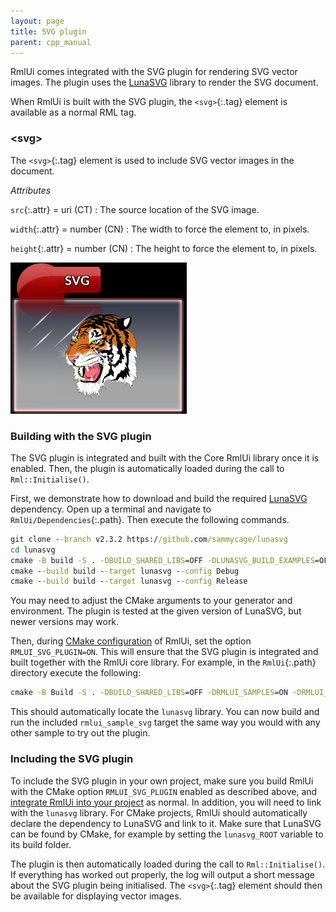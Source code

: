 ```yaml
---
layout: page
title: SVG plugin
parent: cpp_manual
---
```


RmlUi comes integrated with the SVG plugin for rendering SVG vector images. The plugin uses the [LunaSVG](https://github.com/sammycage/lunasvg) library to render the SVG document.

When RmlUi is built with the SVG plugin, the `<svg>`{:.tag} element is available as a normal RML tag.


### \<svg\>

The `<svg>`{:.tag} element is used to include SVG vector images in the document.

_Attributes_

`src`{:.attr} = uri (CT)
: The source location of the SVG image.

`width`{:.attr} = number (CN)
: The width to force the element to, in pixels.

`height`{:.attr} = number (CN)
: The height to force the element to, in pixels.


![SVG sample](../../assets/gallery/svg_plugin.png)


### Building with the SVG plugin

The SVG plugin is integrated and built with the Core RmlUi library once it is enabled. Then, the plugin is automatically loaded during the call to `Rml::Initialise()`.

First, we demonstrate how to download and build the required [LunaSVG](https://github.com/sammycage/lunasvg) dependency. Open up a terminal and navigate to `RmlUi/Dependencies`{:.path}. Then execute the following commands.

```cmd
git clone --branch v2.3.2 https://github.com/sammycage/lunasvg
cd lunasvg
cmake -B build -S . -DBUILD_SHARED_LIBS=OFF -DLUNASVG_BUILD_EXAMPLES=OFF
cmake --build build --target lunasvg --config Debug
cmake --build build --target lunasvg --config Release
```

You may need to adjust the CMake arguments to your generator and environment. The plugin is tested at the given version of LunaSVG, but newer versions may work.

Then, during [CMake configuration](building_with_cmake.html) of RmlUi, set the option `RMLUI_SVG_PLUGIN=ON`. This will ensure that the SVG plugin is integrated and built together with the RmlUi core library. For example, in the `RmlUi`{:.path} directory execute the following:

```cmd
cmake -B Build -S . -DBUILD_SHARED_LIBS=OFF -DRMLUI_SAMPLES=ON -DRMLUI_SVG_PLUGIN=ON
```

This should automatically locate the `lunasvg` library. You can now build and run the included `rmlui_sample_svg` target the same way you would with any other sample to try out the plugin.


### Including the SVG plugin

To include the SVG plugin in your own project, make sure you build RmlUi with the CMake option `RMLUI_SVG_PLUGIN` enabled as described above, and [integrate RmlUi into your project](integrating.html) as normal. In addition, you will need to link with the `lunasvg` library. For CMake projects, RmlUi should automatically declare the dependency to LunaSVG and link to it. Make sure that LunaSVG can be found by CMake, for example by setting the `lunasvg_ROOT` variable to its build folder.

The plugin is then automatically loaded during the call to `Rml::Initialise()`. If everything has worked out properly, the log will output a short message about the SVG plugin being initialised. The `<svg>`{:.tag} element should then be available for displaying vector images.

